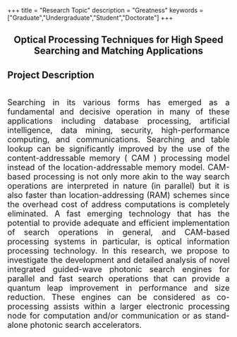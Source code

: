 +++
title = "Research Topic"
description = "Greatness"
keywords = ["Graduate","Undergraduate","Student","Doctorate"]
+++

<head>
<style>
//p {
//    text-indent: 50px;
//    }
a {
    font-weight: 900;
    text-decoration: underline;
    }
br {
    line-height: 0.0;
}
</style>
</head>

## <center> Optical Processing Techniques for High Speed Searching and Matching Applications </center>
<!--[](/img/People/Sebastian.jpg)-->
<font size="+1">

### Project Description

<br>	

<p style="text-align: justify;">
Searching in its various forms has emerged as a fundamental and decisive operation in many of these applications including database processing, artificial intelligence, data mining, security, high-performance computing, and communications. Searching and table lookup can be significantly improved by the use of the content-addressable memory ( CAM ) processing model instead of the location-addressable memory model. CAM-based processing is not only more akin to the way search operations are interpreted in nature (in parallel) but it is also faster than location-addressing (RAM) schemes since the overhead cost of address computations is completely eliminated. A fast emerging technology that has the potential to provide adequate and efficient implementation of search operations in general, and CAM-based processing systems in particular, is optical information processing technology. In this research, we propose to investigate the development and detailed analysis of novel integrated guided-wave photonic search engines for parallel and fast search operations that can provide a quantum leap improvement in performance and size reduction. These engines can be considered as co-processing assists within a larger electronic processing node for computation and/or communication or as stand-alone photonic search accelerators.
</p>

</font>
<br>
<br>
